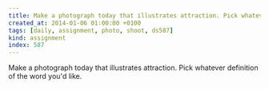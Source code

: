 ```yaml
---
title: Make a photograph today that illustrates attraction. Pick whatever definition of the word you'd like.
created_at: 2014-01-06 01:00:00 +0100
tags: [daily, assignment, photo, shoot, ds587]
kind: assignment
index: 587
---
```


Make a photograph today that illustrates attraction. Pick whatever definition of the word you'd like.
